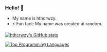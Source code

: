 ### Hello! 👋 
- My name is hthcrwzy.
- ⚡ Fun fact: My name was created at random.

<!--
**hthcrwzy/hthcrwzy** is a ✨ _special_ ✨ repository because its `README.md` (this file) appears on your GitHub profile.

Here are some ideas to get you started:

- 🔭 I’m currently working on ...
- 🌱 I’m currently learning ...
- 👯 I’m looking to collaborate on ...
- 🤔 I’m looking for help with ...
- 💬 Ask me about ...
- 📫 How to reach me: ...
- 😄 Pronouns: ...
- ⚡ Fun fact: ...
-->


[![hthcrwzy's GitHub stats](https://github-readme-stats.vercel.app/api?username=hthcrwzy&show_icons=true&theme=onedark&count_private=true&include_all_commits=true)](https://github.com/anuraghazra/github-readme-stats)

[![Top Programming Languages](https://github-readme-stats.vercel.app/api/top-langs/?username=hthcrwzy&theme=onedark&layout=compact)](https://github.com/anuraghazra/github-readme-stats)
